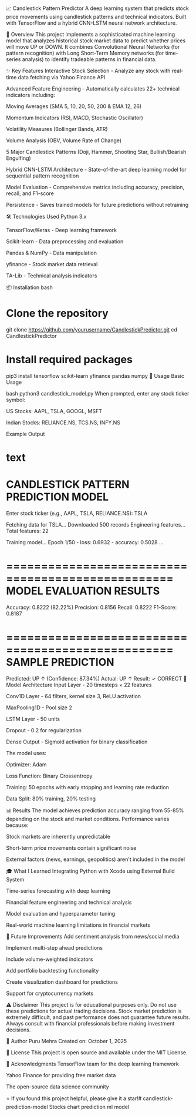 📈 Candlestick Pattern Predictor
A deep learning system that predicts stock price movements using candlestick patterns and technical indicators. Built with TensorFlow and a hybrid CNN-LSTM neural network architecture.

🎯 Overview
This project implements a sophisticated machine learning model that analyzes historical stock market data to predict whether prices will move UP or DOWN. It combines Convolutional Neural Networks (for pattern recognition) with Long Short-Term Memory networks (for time-series analysis) to identify tradeable patterns in financial data.

✨ Key Features
Interactive Stock Selection - Analyze any stock with real-time data fetching via Yahoo Finance API

Advanced Feature Engineering - Automatically calculates 22+ technical indicators including:

Moving Averages (SMA 5, 10, 20, 50, 200 & EMA 12, 26)

Momentum Indicators (RSI, MACD, Stochastic Oscillator)

Volatility Measures (Bollinger Bands, ATR)

Volume Analysis (OBV, Volume Rate of Change)

5 Major Candlestick Patterns (Doji, Hammer, Shooting Star, Bullish/Bearish Engulfing)

Hybrid CNN-LSTM Architecture - State-of-the-art deep learning model for sequential pattern recognition

Model Evaluation - Comprehensive metrics including accuracy, precision, recall, and F1-score

Persistence - Saves trained models for future predictions without retraining

🛠️ Technologies Used
Python 3.x

TensorFlow/Keras - Deep learning framework

Scikit-learn - Data preprocessing and evaluation

Pandas & NumPy - Data manipulation

yfinance - Stock market data retrieval

TA-Lib - Technical analysis indicators

📦 Installation
bash
# Clone the repository
git clone https://github.com/yourusername/CandlestickPredictor.git
cd CandlestickPredictor

# Install required packages
pip3 install tensorflow scikit-learn yfinance pandas numpy
🚀 Usage
Basic Usage

bash
python3 candlestick_model.py
When prompted, enter any stock ticker symbol:

US Stocks: AAPL, TSLA, GOOGL, MSFT

Indian Stocks: RELIANCE.NS, TCS.NS, INFY.NS

Example Output

text
======================================================================
CANDLESTICK PATTERN PREDICTION MODEL
======================================================================

Enter stock ticker (e.g., AAPL, TSLA, RELIANCE.NS): TSLA

Fetching data for TSLA...
Downloaded 500 records
Engineering features...
Total features: 22

Training model...
Epoch 1/50 - loss: 0.6932 - accuracy: 0.5028
...

==================================================
MODEL EVALUATION RESULTS
==================================================
Accuracy:  0.8222 (82.22%)
Precision: 0.8156
Recall:    0.8222
F1-Score:  0.8187

==================================================
SAMPLE PREDICTION
==================================================
Predicted: UP ↑ (Confidence: 87.34%)
Actual:    UP ↑
Result:    ✓ CORRECT
🧠 Model Architecture
Input Layer - 20 timesteps × 22 features

Conv1D Layer - 64 filters, kernel size 3, ReLU activation

MaxPooling1D - Pool size 2

LSTM Layer - 50 units

Dropout - 0.2 for regularization

Dense Output - Sigmoid activation for binary classification

The model uses:

Optimizer: Adam

Loss Function: Binary Crossentropy

Training: 50 epochs with early stopping and learning rate reduction

Data Split: 80% training, 20% testing

📊 Results
The model achieves prediction accuracy ranging from 55-85% depending on the stock and market conditions. Performance varies because:

Stock markets are inherently unpredictable

Short-term price movements contain significant noise

External factors (news, earnings, geopolitics) aren't included in the model

🎓 What I Learned
Integrating Python with Xcode using External Build System

Time-series forecasting with deep learning

Financial feature engineering and technical analysis

Model evaluation and hyperparameter tuning

Real-world machine learning limitations in financial markets

🔮 Future Improvements
 Add sentiment analysis from news/social media

 Implement multi-step ahead predictions

 Include volume-weighted indicators

 Add portfolio backtesting functionality

 Create visualization dashboard for predictions

 Support for cryptocurrency markets

⚠️ Disclaimer
This project is for educational purposes only. Do not use these predictions for actual trading decisions. Stock market prediction is extremely difficult, and past performance does not guarantee future results. Always consult with financial professionals before making investment decisions.

👤 Author
Puru Mehra
Created on: October 1, 2025

📝 License
This project is open source and available under the MIT License.

🌟 Acknowledgments
TensorFlow team for the deep learning framework

Yahoo Finance for providing free market data

The open-source data science community

⭐ If you found this project helpful, please give it a star!# candlestick-prediction-model
Stocks chart prediction ml model
